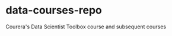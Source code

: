 data-courses-repo
=================

Courera's Data Scientist Toolbox course and subsequent courses
